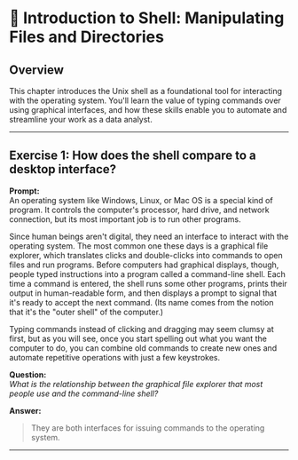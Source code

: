 # 🐚 Introduction to Shell: Manipulating Files and Directories

## Overview
This chapter introduces the Unix shell as a foundational tool for interacting with the operating system. You'll learn the value of typing commands over using graphical interfaces, and how these skills enable you to automate and streamline your work as a data analyst.

---

## Exercise 1: How does the shell compare to a desktop interface?

**Prompt:**  
An operating system like Windows, Linux, or Mac OS is a special kind of program. It controls the computer's processor, hard drive, and network connection, but its most important job is to run other programs.

Since human beings aren't digital, they need an interface to interact with the operating system. The most common one these days is a graphical file explorer, which translates clicks and double-clicks into commands to open files and run programs. Before computers had graphical displays, though, people typed instructions into a program called a command-line shell. Each time a command is entered, the shell runs some other programs, prints their output in human-readable form, and then displays a prompt to signal that it's ready to accept the next command. (Its name comes from the notion that it's the "outer shell" of the computer.)

Typing commands instead of clicking and dragging may seem clumsy at first, but as you will see, once you start spelling out what you want the computer to do, you can combine old commands to create new ones and automate repetitive operations with just a few keystrokes.

**Question:**  
*What is the relationship between the graphical file explorer that most people use and the command-line shell?*

**Answer:**  
> They are both interfaces for issuing commands to the operating system.

---
